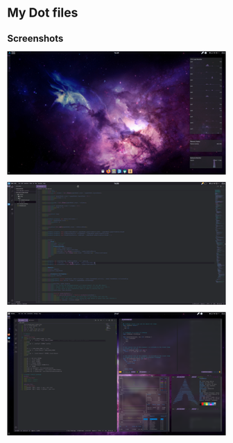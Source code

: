 # My Dot files

## Screenshots

![startup](screenshots/startup.png)

![code](screenshots/code.png)

![busy](screenshots/busy.png)
